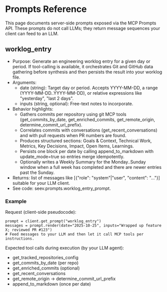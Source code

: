 # Prompts Reference

This page documents server-side prompts exposed via the MCP Prompts API. These prompts do not call LLMs; they return message sequences your client can feed to an LLM.

## worklog_entry

- Purpose: Generate an engineering worklog entry for a given day or period. If tool-calling is available, it orchestrates Git and GitHub data gathering before synthesis and then persists the result into your worklog file.
- Arguments:
  - date (string): Target day or period. Accepts YYYY-MM-DD, a range (YYYY-MM-DD..YYYY-MM-DD), or relative expressions like "yesterday", "last 2 days".
  - inputs (string, optional): Free-text notes to incorporate.
- Behavior highlights:
  - Gathers commits per repository using git MCP tools (get_commits_by_date, get_enriched_commits, get_remote_origin, determine_commit_url_prefix).
  - Correlates commits with conversations (get_recent_conversations) and with pull requests when PR numbers are found.
  - Produces structured sections: Goals & Context, Technical Work, Metrics, Key Decisions, Impact, Open Items, Learnings.
  - Persists one block per date by calling append_to_markdown with update_mode=true so entries merge idempotently.
  - Optionally writes a Weekly Summary for the Monday..Sunday window when a full week has completed and there are newer entries past the Sunday.
- Returns: list of messages like [{"role": "system"|"user", "content": "..."}] suitable for your LLM client.
- See code: seev.prompts.worklog_entry_prompt.

### Example

Request (client-side pseudocode):

```
prompt = client.get_prompt("worklog_entry")
messages = prompt.render(date="2025-10-25", inputs="Wrapped up feature X; reviewed PR #123")
# Feed messages to your LLM and then let it call MCP tools per instructions.
```

Expected tool calls during execution (by your LLM agent):
- get_tracked_repositories_config
- get_commits_by_date (per repo)
- get_enriched_commits (optional)
- get_recent_conversations
- get_remote_origin → determine_commit_url_prefix
- append_to_markdown (once per date)
